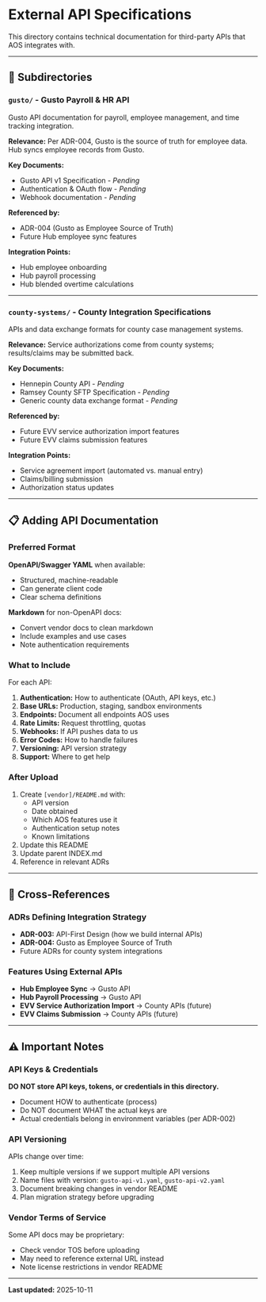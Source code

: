 # External API Specifications

This directory contains technical documentation for third-party APIs that AOS integrates with.

---

## 📁 Subdirectories

### `gusto/` - Gusto Payroll & HR API
Gusto API documentation for payroll, employee management, and time tracking integration.

**Relevance:** Per ADR-004, Gusto is the source of truth for employee data. Hub syncs employee records from Gusto.

**Key Documents:**
- Gusto API v1 Specification - *Pending*
- Authentication & OAuth flow - *Pending*
- Webhook documentation - *Pending*

**Referenced by:**
- ADR-004 (Gusto as Employee Source of Truth)
- Future Hub employee sync features

**Integration Points:**
- Hub employee onboarding
- Hub payroll processing
- Hub blended overtime calculations

---

### `county-systems/` - County Integration Specifications
APIs and data exchange formats for county case management systems.

**Relevance:** Service authorizations come from county systems; results/claims may be submitted back.

**Key Documents:**
- Hennepin County API - *Pending*
- Ramsey County SFTP Specification - *Pending*
- Generic county data exchange format - *Pending*

**Referenced by:**
- Future EVV service authorization import features
- Future EVV claims submission features

**Integration Points:**
- Service agreement import (automated vs. manual entry)
- Claims/billing submission
- Authorization status updates

---

## 📋 Adding API Documentation

### Preferred Format
**OpenAPI/Swagger YAML** when available:
- Structured, machine-readable
- Can generate client code
- Clear schema definitions

**Markdown** for non-OpenAPI docs:
- Convert vendor docs to clean markdown
- Include examples and use cases
- Note authentication requirements

### What to Include
For each API:
1. **Authentication:** How to authenticate (OAuth, API keys, etc.)
2. **Base URLs:** Production, staging, sandbox environments
3. **Endpoints:** Document all endpoints AOS uses
4. **Rate Limits:** Request throttling, quotas
5. **Webhooks:** If API pushes data to us
6. **Error Codes:** How to handle failures
7. **Versioning:** API version strategy
8. **Support:** Where to get help

### After Upload
1. Create `[vendor]/README.md` with:
   - API version
   - Date obtained
   - Which AOS features use it
   - Authentication setup notes
   - Known limitations
2. Update this README
3. Update parent INDEX.md
4. Reference in relevant ADRs

---

## 🔗 Cross-References

### ADRs Defining Integration Strategy
- **ADR-003:** API-First Design (how we build internal APIs)
- **ADR-004:** Gusto as Employee Source of Truth
- Future ADRs for county system integrations

### Features Using External APIs
- **Hub Employee Sync** → Gusto API
- **Hub Payroll Processing** → Gusto API
- **EVV Service Authorization Import** → County APIs (future)
- **EVV Claims Submission** → County APIs (future)

---

## ⚠️ Important Notes

### API Keys & Credentials
**DO NOT store API keys, tokens, or credentials in this directory.**

- Document HOW to authenticate (process)
- Do NOT document WHAT the actual keys are
- Actual credentials belong in environment variables (per ADR-002)

### API Versioning
APIs change over time:
1. Keep multiple versions if we support multiple API versions
2. Name files with version: `gusto-api-v1.yaml`, `gusto-api-v2.yaml`
3. Document breaking changes in vendor README
4. Plan migration strategy before upgrading

### Vendor Terms of Service
Some API docs may be proprietary:
- Check vendor TOS before uploading
- May need to reference external URL instead
- Note license restrictions in vendor README

---

**Last updated:** 2025-10-11

